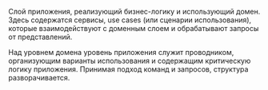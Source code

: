 

Слой приложения, реализующий бизнес-логику и использующий домен. 
Здесь содержатся сервисы, use cases (или сценарии использования), 
которые взаимодействуют с доменным слоем и обрабатывают запросы от представлений.

Над уровнем домена уровень приложения служит проводником, 
организующим варианты использования и содержащим критическую логику приложения. 
Принимая подход команд и запросов, структура разворачивается.

